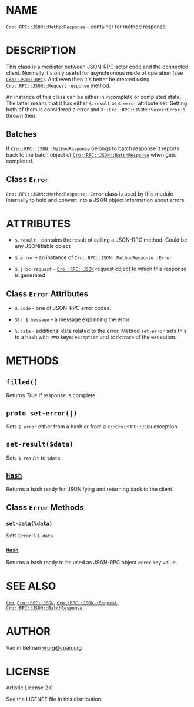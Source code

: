NAME
====

`Cro::RPC::JSON::MethodResponse` – container for method response

DESCRIPTION
===========

This class is a mediator between JSON-RPC actor code and the connected client. Normally it's only useful for asynchronous mode of operation (see [`Cro::JSON::RPC`](https://modules.raku.org/dist/Cro::JSON::RPC)). And even then it's better be created using [`Cro::RPC::JSON::Request`](https://github.com/vrurg/raku-Cro-RPC-JSON/blob/v0.1.5/docs/md/Cro/RPC/JSON/Request.md) `response` method.

An instance of this class can be either in incomplete or completed state. The latter means that it has either `$.result` or `$.error` attribute set. Setting both of them is considered a error and `X::Cro::RPC::JSON::ServerError` is thrown then.

Batches
-------

If `Cro::RPC::JSON::MethodResponse` belongs to batch response it reports back to the batch object of [`Cro::RPC::JSON::BatchResponse`](https://github.com/vrurg/raku-Cro-RPC-JSON/blob/v0.1.5/docs/md/Cro/RPC/JSON/BatchResponse.md) when gets completed.

Class `Error`
-------------

`Cro::RPC::JSON::MethodResponse::Error` class is used by this module internally to hold and convert into a JSON object information about errors.

ATTRIBUTES
==========

  * `$.result` - contains the result of calling a JSON-RPC method. Could be any JSONifiable object

  * `$.error` – an instance of `Cro::RPC::JSON::MethodResponse::Error`

  * `$.jrpc-request` - [`Cro::RPC::JSON`](https://github.com/vrurg/raku-Cro-RPC-JSON/blob/v0.1.5/docs/md/Cro/RPC/JSON.md) request object to which this response is generated

Class `Error` Attributes
------------------------

  * `$.code` - one of JSON-RPC error codes.

  * `Str $.message` – a message explaining the error

  * `%.data` - additional data related to the error. Method `set-error` sets this to a hash with two keys: `exception` and `backtrace` of the exception.

METHODS
=======

`filled()`
----------

Returns *True* if response is complete.

`proto set-error(|)`
--------------------

Sets `$.error` either from a hash or from a `X::Cro::RPC::JSON` exception.

`set-result($data)`
-------------------

Sets `$.result` to `$data`.

[`Hash`](https://docs.raku.org/type/Hash)
-----------------------------------------

Returns a hash ready for JSONifying and returning back to the client.

Class `Error` Methods
---------------------

### `set-data(%data)`

Sets `Error`'s `$.data`.

### [`Hash`](https://docs.raku.org/type/Hash)

Returns a hash ready to be used as JSON-RPC object `error` key value.

SEE ALSO
========

[`Cro`](https://cro.services), [`Cro::RPC::JSON`](https://github.com/vrurg/raku-Cro-RPC-JSON/blob/v0.1.5/docs/md/Cro/RPC/JSON.md), [`Cro::RPC::JSON::Request`](https://github.com/vrurg/raku-Cro-RPC-JSON/blob/v0.1.5/docs/md/Cro/RPC/JSON/Request.md), [`Cro::RPC::JSON::BatchResponse`](https://github.com/vrurg/raku-Cro-RPC-JSON/blob/v0.1.5/docs/md/Cro/RPC/JSON/BatchResponse.md)

AUTHOR
======

Vadim Belman <vrurg@cpan.org>

LICENSE
=======

Artistic License 2.0

See the LICENSE file in this distribution.

